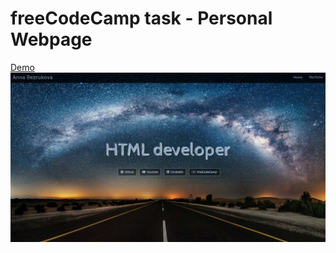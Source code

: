 # freeCodeCamp task - Personal Webpage
[Demo](https://atanyday.github.io/freeCodeCamp_task-Personal_Webpage/)
<br>
![Picture](Main.jpg)

